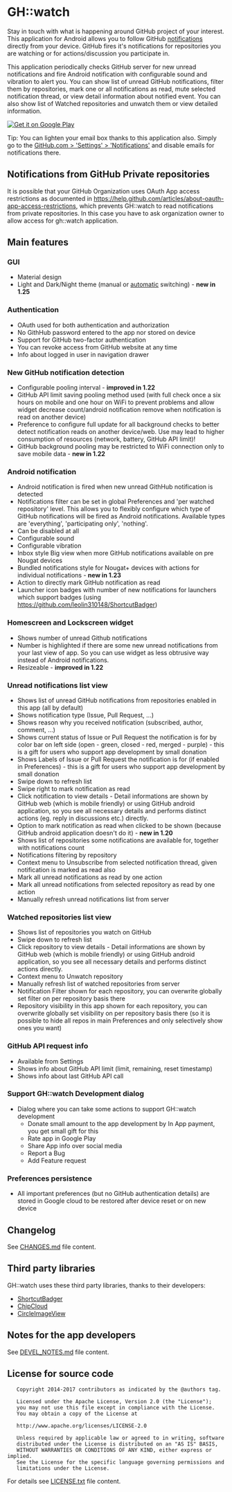 GH::watch
=========
Stay in touch with what is happening around GitHub project of your interest. 
This application for Android allows you to follow GitHub [notifications](https://help.github.com/articles/notifications) directly from your device.
GitHub fires it's notifications for repositories you are watching or for actions/discussion you participate in. 

This application periodically checks GitHub server for new unread notifications and fire Android notification 
with configurable sound and vibration to alert you. You can show list of unread GitHub notifications, filter 
them by repositories, mark one or all notifications as read, mute selected notification thread, or view detail 
information about notified event. You can also show list of Watched repositories and unwatch them or view 
detailed information.

<a href="https://play.google.com/store/apps/details?id=com.daskiworks.ghwatch" alt="Download from Google Play">
  <img alt='Get it on Google Play' src='https://play.google.com/intl/en_us/badges/images/generic/en_badge_web_generic.png'/>
</a>

Tip: You can lighten your email box thanks to this application also. 
Simply go to the [GitHub.com > 'Settings' > 'Notifications'](https://github.com/settings/notifications) and disable emails for notifications there.

Notifications from GitHub Private repositories
----------------------------------------------
It is possible that your GitHub Organization uses OAuth App access restrictions as documented 
in https://help.github.com/articles/about-oauth-app-access-restrictions, which prevents GH::watch 
to read notifications from private repositories. In this case you have to ask organization owner 
to allow access for gh::watch application.

Main features
-------------

### GUI
* Material design
* Light and Dark/Night theme (manual or [automatic](https://developer.android.com/reference/android/support/v7/app/AppCompatDelegate.html#MODE_NIGHT_AUTO) switching) - **new in 1.25**

### Authentication
* OAuth used for both authentication and authorization
* No GithHub password entered to the app nor stored on device
* Support for GitHub two-factor authentication
* You can revoke access from GitHub website at any time
* Info about logged in user in navigation drawer

### New GitHub notification detection
* Configurable pooling interval - **improved in 1.22**
* GitHub API limit saving pooling method used (with full check once a six hours on mobile 
  and one hour on WiFi to prevent problems and allow widget decrease count/android notification remove when 
  notification is read on another device)
* Preference to configure full update for all background checks to better detect notification reads 
  on another device/web. Use may lead to higher consumption of resources (network, battery, GitHub API limit)!
* GitHub background pooling may be restricted to WiFi connection only to save mobile data - **new in 1.22**  

### Android notification
* Android notification is fired when new unread GithHub notification is detected
* Notifications filter can be set in global Preferences and 'per watched repository' level. 
  This allows you to flexibly configure which type of GitHub notifications will be 
  fired as Android notifications. Available types are 'everything', 'participating only', 'nothing'.    
* Can be disabled at all
* Configurable sound
* Configurable vibration
* Inbox style Big view when more GitHub notifications available on pre Nougat devices
* Bundled notifications style for Nougat+ devices with actions for individual notifications - **new in 1.23**
* Action to directly mark GitHub notification as read
* Launcher icon badges with number of new notifications for launchers which support badges 
  (using https://github.com/leolin310148/ShortcutBadger)
  
### Homescreen and Lockscreen widget
* Shows number of unread Github notifications
* Number is highlighted if there are some new unread notifications from your last view of app. So you can use 
  widget as less obtrusive way instead of Android notifications.
* Resizeable - **improved in 1.22** 
  
### Unread notifications list view
* Shows list of unread GitHub notifications from repositories enabled in this app (all by default)
* Shows notification type (Issue, Pull Request, ...) 
* Shows reason why you received notification (subscribed, author, comment, ...)
* Shows current status of Issue or Pull Request the notification is for by color bar on left side (open - green, closed - red, merged - purple) - this is a gift for users who support app development by small donation
* Shows Labels of Issue or Pull Request the notification is for (if enabled in Preferences) - this is a gift for users who support app development by small donation
* Swipe down to refresh list
* Swipe right to mark notification as read
* Click notification to view details - Detail informations are shown by 
  GitHub web (which is mobile friendly) or using GitHub android application, 
  so you see all necessary details and performs distinct actions (eg. reply in discussions etc.) directly.
* Option to mark notification as read when clicked to be shown (because GitHub android application doesn't do it) - **new in 1.20**
* Shows list of repositories some notifications are available for, together with notifications count
* Notifications filtering by repository
* Context menu to Unsubscribe from selected notification thread, given notification is marked as read also
* Mark all unread notifications as read by one action
* Mark all unread notifications from selected repository as read by one action
* Manually refresh unread notifications list from server

### Watched repositories list view
* Shows list of repositories you watch on GitHub
* Swipe down to refresh list
* Click repository to view details - Detail informations are shown 
  by GitHub web (which is mobile friendly) or using GitHub android 
  application, so you see all necessary details and performs distinct actions directly.
* Context menu to Unwatch repository
* Manually refresh list of watched repositories from server
* Notification Filter shown for each repository, you can overwrite 
  globally set filter on per repository basis there
* Repository visibility in this app shown for each repository, you can overwrite 
  globally set visibility on per repository basis there (so it is possible to hide 
  all repos in main Preferences and only selectively show ones you want)
    
### GitHub API request info
* Available from Settings
* Shows info about GitHub API limit (limit, remaining, reset timestamp)
* Shows info about last GitHub API call 

### Support GH::watch Development dialog
* Dialog where you can take some actions to support GH::watch development
  * Donate small amount to the app development by In App payment, you get small gift for this 
  * Rate app in Google Play
  * Share App info over social media
  * Report a Bug
  * Add Feature request

### Preferences persistence
* All important preferences (but no GitHub authentication details) are stored in Google 
  cloud to be restored after device reset or on new device
  
Changelog
---------
See [CHANGES.md](CHANGES.md) file content.

Third party libraries
---------------------
GH::watch uses these third party libraries, thanks to their developers:
* [ShortcutBadger](https://github.com/leolin310148/ShortcutBadger)
* [ChipCloud](https://github.com/fiskurgit/ChipCloud)
* [CircleImageView](https://github.com/hdodenhof/CircleImageView)

Notes for the app developers
----------------------------
See [DEVEL_NOTES.md](DEVEL_NOTES.md) file content.

License for source code
-----------------------
````
   Copyright 2014-2017 contributors as indicated by the @authors tag.
   
   Licensed under the Apache License, Version 2.0 (the "License");
   you may not use this file except in compliance with the License.
   You may obtain a copy of the License at
   
   http://www.apache.org/licenses/LICENSE-2.0
   
   Unless required by applicable law or agreed to in writing, software
   distributed under the License is distributed on an "AS IS" BASIS,
   WITHOUT WARRANTIES OR CONDITIONS OF ANY KIND, either express or implied.
   See the License for the specific language governing permissions and
   limitations under the License.
````

For details see [LICENSE.txt](LICENSE.txt) file content.
   
